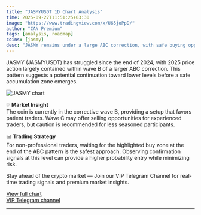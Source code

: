 ```yaml
---
title: "JASMYUSDT 1D Chart Analysis"
time: 2025-09-27T11:51:25+03:30
image: "https://www.tradingview.com/x/U65joPpD/"
author: "CAN Premium"
tags: [analysis, roadmap]
coins: [jasmy]
desc: "JASMY remains under a large ABC correction, with safe buying opportunities at the pattern’s end."
---
```


JASMY (JASMYUSDT) has struggled since the end of 2024, with 2025 price action largely contained within wave B of a larger ABC correction. This pattern suggests a potential continuation toward lower levels before a safe accumulation zone emerges.  

![JASMY chart](https://www.tradingview.com/x/U65joPpD/)  

💡 **Market Insight**  
The coin is currently in the corrective wave B, providing a setup that favors patient traders. Wave C may offer selling opportunities for experienced traders, but caution is recommended for less seasoned participants.  

📊 **Trading Strategy**  
For non-professional traders, waiting for the highlighted buy zone at the end of the ABC pattern is the safest approach. Observing confirmation signals at this level can provide a higher probability entry while minimizing risk.  

Stay ahead of the crypto market — Join our VIP Telegram Channel for real-time trading signals and premium market insights.

[View full chart](https://www.tradingview.com/x/U65joPpD/)  
[VIP Telegram channel](https://t.me/+2znhsiCGpI81MzQ0)

---
